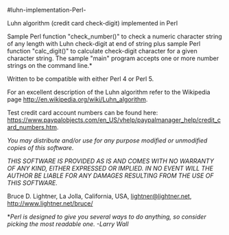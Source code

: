 #luhn-implementation-Perl-

Luhn algorithm (credit card check-digit) implemented in Perl

Sample Perl function "check_number()" to check a numeric character string of any length with Luhn check-digit at end of string plus sample Perl function "calc_digit()" to calculate check-digit character for a given character string. The sample "main" program accepts one or more number strings on the command line.*

Written to be compatible with either Perl 4 or Perl 5.

For an excellent description of the Luhn algorithm refer to the Wikipedia page http://en.wikipedia.org/wiki/Luhn_algorithm.

Test credit card account numbers can be found here: https://www.paypalobjects.com/en_US/vhelp/paypalmanager_help/credit_card_numbers.htm.

_You may distribute and/or use for any purpose modified or unmodified copies of this software._

_THIS SOFTWARE IS PROVIDED AS IS AND COMES WITH NO WARRANTY OF ANY KIND, EITHER EXPRESSED OR IMPLIED.
IN NO EVENT WILL THE AUTHOR BE LIABLE FOR ANY DAMAGES RESULTING FROM THE USE OF THIS SOFTWARE._

Bruce D. Lightner, La Jolla, California, USA, lightner@lightner.net, http://www.lightner.net/bruce/

*_Perl is designed to give you several ways to do anything, so consider picking the most readable one. -Larry Wall_
